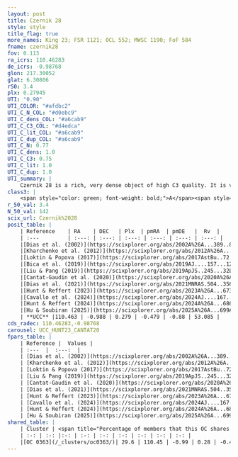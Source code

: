 ```yaml
---
layout: post
title: Czernik 28
style: style
title_flag: true
more_names: King 23; FSR 1121; OCL 552; MWSC 1190; FoF 584
fname: czernik28
fov: 0.113
ra_icrs: 110.46283
de_icrs: -0.98768
glon: 217.30052
glat: 6.30806
r50: 3.4
plx: 0.27945
UTI: "0.90"
UTI_COLOR: "#afdbc2"
UTI_C_N_COL: "#d0ebc9"
UTI_C_dens_COL: "#a6cab9"
UTI_C_C3_COL: "#d4edca"
UTI_C_lit_COL: "#a6cab9"
UTI_C_dup_COL: "#a6cab9"
UTI_C_N: 0.77
UTI_C_dens: 1.0
UTI_C_C3: 0.75
UTI_C_lit: 1.0
UTI_C_dup: 1.0
UTI_summary: |
    Czernik 28 is a rich, very dense object of high C3 quality. It is very well-studied in the literature. This object shares a moderate percentage of members with a later reported entry.
class3: |
    <span style="color: green; font-weight: bold;">A</span><span style="color: #FFC300; font-weight: bold;">B</span>
r_50_val: 3.4
N_50_val: 142
scix_url: Czernik%2028
posit_table: |
    | Reference    | RA    | DEC   | Plx  | pmRA  | pmDE   |  Rv  |
    | :---         | :---: | :---: | :---: | :---: | :---: | :---: |
    |[Dias et al. (2002)](https://scixplorer.org/abs/2002A%26A...389..871D) | 110.446 | -0.985 | -- | -2.15 | 2.25 | -- |
    |[Kharchenko et al. (2012)](https://scixplorer.org/abs/2012A%26A...543A.156K) | 110.447 | -0.983 | -- | 4.69 | -6.13 | -- |
    |[Loktin & Popova (2017)](https://scixplorer.org/abs/2017AstBu..72..257L) | 110.445 | -0.983 | -- | 4.257 | -7.848 | -- |
    |[Bica et al. (2019)](https://scixplorer.org/abs/2019AJ....157...12B) | 110.447 | -0.976 | -- | -- | -- | -- |
    |[Liu & Pang (2019)](https://scixplorer.org/abs/2019ApJS..245...32L) | 110.472 | -0.974 | 0.277 | -0.543 | -0.687 | -- |
    |[Cantat-Gaudin et al. (2020)](https://scixplorer.org/abs/2020A%26A...640A...1C) | 110.459 | -0.988 | 0.279 | -0.457 | -0.879 | -- |
    |[Dias et al. (2021)](https://scixplorer.org/abs/2021MNRAS.504..356D) | 110.46 | -0.994 | 0.283 | -0.467 | -0.885 | 54.093 |
    |[Hunt & Reffert (2023)](https://scixplorer.org/abs/2023A%26A...673A.114H) | 110.462 | -0.99 | 0.28 | -0.496 | -0.857 | 43.003 |
    |[Cavallo et al. (2024)](https://scixplorer.org/abs/2024AJ....167...12C) | 110.462 | -0.99 | 0.283 | -- | -- | -- |
    |[Hunt & Reffert (2024)](https://scixplorer.org/abs/2024A%26A...686A..42H) | 110.462 | -0.99 | 0.28 | -0.496 | -0.857 | 43.003 |
    |[Hu & Soubiran (2025)](https://scixplorer.org/abs/2025A%26A...699A.246H) | 110.462 | -0.99 | -- | -- | -- | -- |
    | **UCC** |110.463 | -0.988 | 0.279 | -0.479 | -0.88 | 53.085 | 
cds_radec: 110.46283,-0.98768
carousel: UCC_HUNT23_CANTAT20
fpars_table: |
    | Reference |  Values |
    | :---  |  :---:  |
    | [Dias et al. (2002)](https://scixplorer.org/abs/2002A%26A...389..871D) | `E(B-V)=0.16, Dist=3113.0, Age=8.95` |
    | [Kharchenko et al. (2012)](https://scixplorer.org/abs/2012A%26A...543A.156K) | `e_bv=0.208, distance=3211, log_age=8.95` |
    | [Loktin & Popova (2017)](https://scixplorer.org/abs/2017AstBu..72..257L) | `E(B-V)=0.164, Dmod=12.815, logt=8.98` |
    | [Liu & Pang (2019)](https://scixplorer.org/abs/2019ApJS..245...32L) | `Age=0.692, Z=0.5` |
    | [Cantat-Gaudin et al. (2020)](https://scixplorer.org/abs/2020A%26A...640A...1C) | `AVNN=0.17, DMNN=12.48, AgeNN=9.29` |
    | [Dias et al. (2021)](https://scixplorer.org/abs/2021MNRAS.504..356D) | `Av=0.346, Dist=3101, logage=9.27, [Fe/H]=-0.181` |
    | [Hunt & Reffert (2023)](https://scixplorer.org/abs/2023A%26A...673A.114H) | `AV50=0.094, diffAV50=0.93, MOD50=12.568, logAge50=9.072` |
    | [Cavallo et al. (2024)](https://scixplorer.org/abs/2024AJ....167...12C) | `AV50=0.66, dMod50=12.23, logAge50=9.11, [Fe/H]50=-0.38` |
    | [Hunt & Reffert (2024)](https://scixplorer.org/abs/2024A%26A...686A..42H) | `MassJ=665.979` |
    | [Hu & Soubiran (2025)](https://scixplorer.org/abs/2025A%26A...699A.246H) | `MA22=-0.17, MA23f=-0.38, MA23g=-0.14, MZ23=-0.23, MK24=-0.26, MF24=-0.19` |
shared_table: |
    | Cluster | <span title="Percentage of members that this OC shares with the ones listed">%</span>   | RA   | DEC   | Plx   | pmRA  | pmDE  | Rv | UTI |
    | :-: | :-: |:-: | :-: | :-: | :-: | :-: | :-: | :-: |
    |[OC 0363](/_clusters/oc0363/)| 29.6 | 110.45 | -0.99 | 0.28 | -0.48 | -0.87 | 51.05 |0.0 |
---
```

